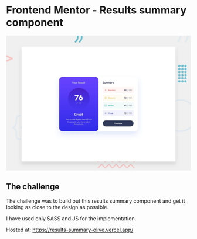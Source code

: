 # Frontend Mentor - Results summary component

![Design preview for the Results summary component coding challenge](./design/desktop-preview.jpg)

## The challenge

The challenge was to build out this results summary component and get it looking as close to the design as possible.

I have used only SASS and JS for the implementation.

Hosted at: https://results-summary-olive.vercel.app/
